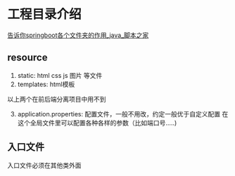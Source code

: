 # 工程目录介绍

[告诉你springboot各个文件夹的作用_java_脚本之家](https://www.jb51.net/article/260174.htm)

## resource
1. static: html css js 图片 等文件
2. templates: html模板

以上两个在前后端分离项目中用不到

3. application.properties: 配置文件，一般不用改，约定一般优于自定义配置
在这个全局文件里可以配置各种各样的参数（比如端口号.....)

## 入口文件
入口文件必须在其他类外面